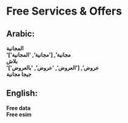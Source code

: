 # **Free Services & Offers**

## **Arabic**:
**المجانية**  
**'مجانية', ['مجانية', 'المجانية']**  
**بلاش**  
**'عروض', ['العروض', 'عروض', 'بالعروض']**  
**جيجا مجانية**  


## **English**:

**Free data**  
**Free esim**  
